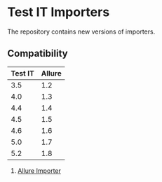 # Test IT Importers
The repository contains new versions of importers.

## Compatibility

| Test IT | Allure |
|---------|--------|
| 3.5     | 1.2    |
| 4.0     | 1.3    |
| 4.4     | 1.4    |
| 4.5     | 1.5    |
| 4.6     | 1.6    |
| 5.0     | 1.7    |
| 5.2     | 1.8    |

 1. [Allure Importer](https://github.com/testit-tms/importers/tree/main/testit-importer-allure)
